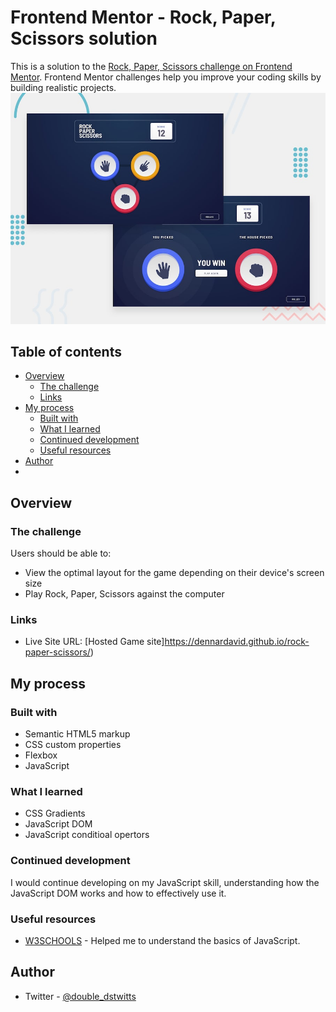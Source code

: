 # Frontend Mentor - Rock, Paper, Scissors solution

This is a solution to the [Rock, Paper, Scissors challenge on Frontend Mentor](https://www.frontendmentor.io/challenges/rock-paper-scissors-game-pTgwgvgH). Frontend Mentor challenges help you improve your coding skills by building realistic projects.
![Design preview for the Rock, Paper, Scissors coding challenge](./design/desktop-preview.jpg)

## Table of contents

- [Overview](#overview)
  - [The challenge](#the-challenge)
  - [Links](#links)
- [My process](#my-process)
  - [Built with](#built-with)
  - [What I learned](#what-i-learned)
  - [Continued development](#continued-development)
  - [Useful resources](#useful-resources)
- [Author](#author)
-

## Overview

### The challenge

Users should be able to:

- View the optimal layout for the game depending on their device's screen size
- Play Rock, Paper, Scissors against the computer

### Links

- Live Site URL: [Hosted Game site]https://dennardavid.github.io/rock-paper-scissors/)

## My process

### Built with

- Semantic HTML5 markup
- CSS custom properties
- Flexbox
- JavaScript

### What I learned

- CSS Gradients
- JavaScript DOM
- JavaScript conditioal opertors
  
### Continued development

I would continue developing on my JavaScript skill, understanding how the JavaScript DOM works and how to effectively use it.

### Useful resources

- [W3SCHOOLS](https://www.w3school.com.com) - Helped me to understand the basics of JavaScript.

## Author

- Twitter - [@double_dstwitts](https://www.twitter.com/double_dstwitts)

